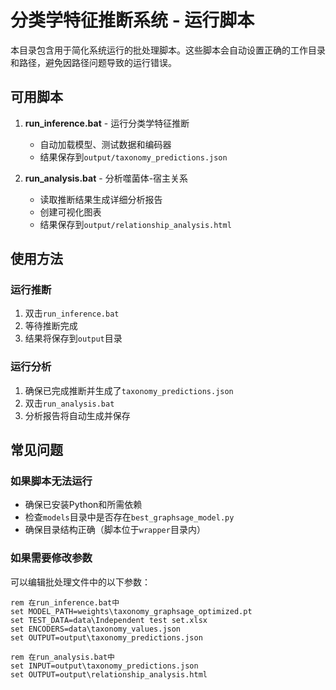 # 分类学特征推断系统 - 运行脚本

本目录包含用于简化系统运行的批处理脚本。这些脚本会自动设置正确的工作目录和路径，避免因路径问题导致的运行错误。

## 可用脚本

1. **run_inference.bat** - 运行分类学特征推断
   - 自动加载模型、测试数据和编码器
   - 结果保存到`output/taxonomy_predictions.json`

2. **run_analysis.bat** - 分析噬菌体-宿主关系
   - 读取推断结果生成详细分析报告
   - 创建可视化图表
   - 结果保存到`output/relationship_analysis.html`

## 使用方法

### 运行推断

1. 双击`run_inference.bat`
2. 等待推断完成
3. 结果将保存到`output`目录

### 运行分析

1. 确保已完成推断并生成了`taxonomy_predictions.json`
2. 双击`run_analysis.bat`
3. 分析报告将自动生成并保存

## 常见问题

### 如果脚本无法运行

- 确保已安装Python和所需依赖
- 检查`models`目录中是否存在`best_graphsage_model.py`
- 确保目录结构正确（脚本位于`wrapper`目录内）

### 如果需要修改参数

可以编辑批处理文件中的以下参数：

```batch
rem 在run_inference.bat中
set MODEL_PATH=weights\taxonomy_graphsage_optimized.pt
set TEST_DATA=data\Independent test set.xlsx
set ENCODERS=data\taxonomy_values.json
set OUTPUT=output\taxonomy_predictions.json

rem 在run_analysis.bat中
set INPUT=output\taxonomy_predictions.json
set OUTPUT=output\relationship_analysis.html
``` 